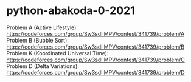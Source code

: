 # python-abakoda-0-2021
Problem A (Active Lifestyle): https://codeforces.com/group/Sw3sdIlMPV/contest/341739/problem/A
Problem B (Bubble Sort): https://codeforces.com/group/Sw3sdIlMPV/contest/341739/problem/B
Problem K (Koordinated Universal Time): https://codeforces.com/group/Sw3sdIlMPV/contest/341739/problem/C
Problem D (Delta Variations): https://codeforces.com/group/Sw3sdIlMPV/contest/341739/problem/D

